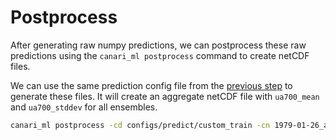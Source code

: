 # Postprocess

After generating raw numpy predictions, we can postprocess these raw predictions using the `canari_ml postprocess` command to create netCDF files.

We can use the same prediction config file from the [previous step](../predict/config_file_usage.md#example-2-combined-prediction-postprocess-and-plotting-config) to generate these files. It will create an aggregate netCDF file with `ua700_mean` and `ua700_stddev` for all ensembles.

```bash
canari_ml postprocess -cd configs/predict/custom_train -cn 1979-01-26_and_plot
```
